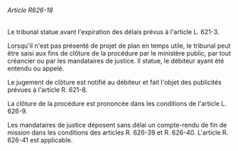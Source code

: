 ###### Article R626-18

Le tribunal statue avant l'expiration des délais prévus à l'article L. 621-3.

Lorsqu'il n'est pas présenté de projet de plan en temps utile, le tribunal peut être saisi aux fins de clôture de la procédure par le ministère public, par tout créancier ou par les mandataires de justice. Il statue, le débiteur ayant été entendu ou appelé.

Le jugement de clôture est notifié au débiteur et fait l'objet des publicités prévues à l'article R. 621-8.

La clôture de la procédure est prononcée dans les conditions de l'article L. 626-9.

Les mandataires de justice déposent sans délai un compte-rendu de fin de mission dans les conditions des articles R. 626-39 et R. 626-40. L'article R. 626-41 est applicable.

